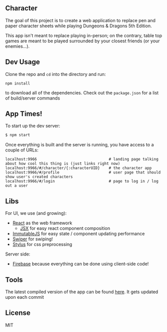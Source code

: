 Character
---------

The goal of this project is to create a web application to replace pen and paper character sheets while playing Dungeons & Dragons 5th Edition.

This app isn't meant to replace playing in-person; on the contrary, table top games are meant to be played surrounded by your closest friends (or your enemies...).

Dev Usage
---------

Clone the repo and `cd` into the directory and run:

```
npm install
```

to download all of the dependencies. Check out the `package.json` for a list of build/server commands

App Times!
---------------

To start up the dev server:

```bash
$ npm start
```

Once everything is built and the server is running, you have access to a couple of URLs:

```
localhost:9966                                # landing page talking about how cool this thing is (just links right now)
localhost:9966/#/character/{:characterUID}    # the character app
localhost:9966/#/profile                      # user page that should show user's created characters
localhost:9966/#/login                        # page to log in / log out a user
``` 

Libs
-----

For UI, we use (and growing):

- [React](https://facebook.github.io/react/docs/getting-started.html) as the web framework
  - [JSX](https://facebook.github.io/react/docs/jsx-in-depth.html) for easy react component composition
- [ImmutableJS](http://facebook.github.io/immutable-js/docs/#/) for easy state / component updating performance
- [Swiper](http://www.idangero.us/swiper/#.VXA5ztNViko) for swiping!
- [Stylus](https://learnboost.github.io/stylus/) for css preprocessing

Server side:

- [Firebase](https://www.firebase.com/docs/web/guide/) because everything can be done using client-side code!

Tools
-----

The latest compiled version of the app can be found [here](http://ci.cmonocle.link/). It gets updated upon each commit

License
--------

MIT
